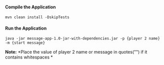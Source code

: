 #### Compile the Application

    mvn clean install -DskipTests
    
#### Run the Application
    
    java -jar message-app-1.0-jar-with-dependencies.jar -p {player 2 name} -m {start message}
   
**Note:** *Place the value of player 2 name or message in quotes("") if it contains whitespaces *